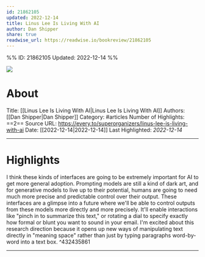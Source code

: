 ```yaml
---
id: 21862105
updated: 2022-12-14
title: Linus Lee Is Living With AI
author: Dan Shipper
share: true
readwise_url: https://readwise.io/bookreview/21862105
---
```


%%
ID: 21862105
Updated: 2022-12-14
%%

![]( https://d24ovhgu8s7341.cloudfront.net/uploads/post/cover/2401/bigpic.jpg)

# About
Title: [[Linus Lee Is Living With AI|Linus Lee Is Living With AI]]
Authors: [[Dan Shipper|Dan Shipper]]
Category: #articles
Number of Highlights: ==2==
Source URL: https://every.to/superorganizers/linus-lee-is-living-with-ai
Date: [[2022-12-14|2022-12-14]]
Last Highlighted: *2022-12-14*

---

# Highlights

I think these kinds of interfaces are going to be extremely important for AI to get more general adoption. Prompting models are still a kind of dark art, and for generative models to live up to their potential, humans are going to need much more precise and predictable control over their output. These interfaces are a glimpse into a future where we'll be able to control outputs from these models more directly and more precisely. It'll enable interactions like "pinch in to summarize this text," or rotating a dial to specify exactly how formal or blunt you want to sound in your email. I'm excited about this research direction because it opens up new ways of manipulating text directly in "meaning space" rather than just by typing paragraphs word-by-word into a text box. ^432435861

---